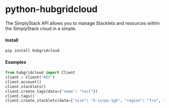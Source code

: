 # python-hubgridcloud
The SimplyStack API allows you to manage Stacklets and resources within the SimplyStack cloud in a simple.

#### Install 
```bash
pip install hubgridcloud
```

#### Examples

```python
from hubgridcloud import Client
client = Client("KEY")
client.account()
client.stacklets()
client.create_tags(data={"name": "test"})
client.tags()
client.create_stacklets(data={"size": "b-1vcpu-1gb", "region": "fra", "private_networking": False, "name": "test", "image": "ubuntu-20-04-4-x64", "backups": False, "tags": []})
```
